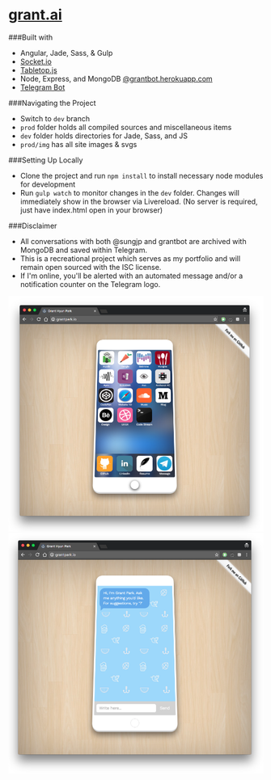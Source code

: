# [grant.ai](http://grant.ai)
###Built with
* Angular, Jade, Sass, & Gulp  
* [Socket.io](http://socket.io/)  
* [Tabletop.js](https://github.com/jsoma/tabletop)  
* Node, Express, and MongoDB [@grantbot.herokuapp.com](https://github.com/sungjp/grantbot)  
* [Telegram Bot](https://core.telegram.org/bots)  

###Navigating the Project
* Switch to `dev` branch
* `prod` folder holds all compiled sources and miscellaneous items
* `dev` folder holds directories for Jade, Sass, and JS
* `prod/img` has all site images & svgs  

###Setting Up Locally
* Clone the project and run `npm install` to install necessary node modules for development
* Run `gulp watch` to monitor changes in the `dev` folder. Changes will immediately show in the browser via Livereload. (No server is required, just have index.html open in your browser)  

###Disclaimer
* All conversations with both @sungjp and grantbot are archived with MongoDB and saved within Telegram.
* This is a recreational project which serves as my portfolio and will remain open sourced with the ISC license.  
* If I'm online, you'll be alerted with an automated message and/or a notification counter on the Telegram logo.  



![](prod/img/ss1.png?raw=true "Grant Hyun Park")
![](prod/img/ss2.png?raw=true "Grant Hyun Park")
